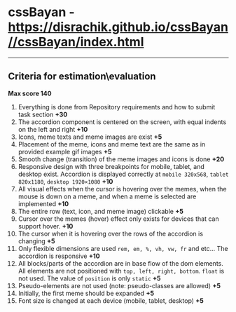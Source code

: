 # cssBayan - https://disrachik.github.io/cssBayan//cssBayan/index.html

---

## Criteria for estimation\evaluation

**Max score 140**

1. Everything is done from Repository requirements and how to submit task
   section **+30**
2. The accordion component is centered on the screen, with equal indents on the
   left and right **+10**
3. Icons, meme texts and meme images are exist **+5**
4. Placement of the meme, icons and meme text are the same as in provided
   example gif images **+5**
5. Smooth change (transition) of the meme images and icons is done **+20**
6. Responsive design with three breakpoints for mobile, tablet, and desktop
   exist. Accordion is displayed correctly at `mobile 320x568`,
   `tablet 820x1180`, `desktop 1920×1080` **+10**
7. All visual effects when the cursor is hovering over the memes, when the mouse
   is down on a meme, and when a meme is selected are implemented **+10**
8. The entire row (text, icon, and meme image) clickable **+5**
9. Cursor over the memes (hover) effect only exists for devices that can support
   hover. **+10**
10. The cursor when it is hovering over the rows of the accordion is changing
    **+5**
11. Only flexible dimensions are used `rem, em, %, vh, vw, fr` and etc... The
    accordion is responsive **+10**
12. All blocks/parts of the accordion are in base flow of the dom elements. All
    elements are not positioned with `top, left, right, bottom`. `float` is not
    used. The value of `position` is only `static` **+5**
13. Pseudo-elements are not used (note: pseudo-classes are allowed) **+5**
14. Initially, the first meme should be expanded **+5**
15. Font size is changed at each device (mobile, tablet, desktop) **+5**
